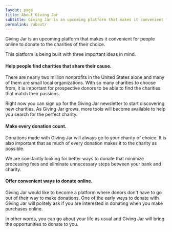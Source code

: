 ```yaml
---
layout: page
title: About Giving Jar
subtitle: Giving Jar is an upcoming platform that makes it convenient for people online to donate to the charities of their choice.
permalink: /about/
---
```


Giving Jar is an upcoming platform that makes it convenient for people online to donate to the charities of their choice.

This platform is being built with three important ideas in mind.

#### Help people find charities that share their cause.

There are nearly two million nonprofits in the United States alone and many of them are small local organizations. With so many charities to choose from, it is important for prospective donors to be able to find the charities that match their passions.

Right now you can sign up for the Giving Jar newsletter to start discovering new charities. As Giving Jar grows, more tools will become available to help you search for the perfect charity.

#### Make every donation count.

Donations made with Giving Jar will always go to your charity of choice. It is also important that as much of every donation makes it to the charity as possible.

We are constantly looking for better ways to donate that minimize processing fees and eliminate unnecessary steps between your bank and charity.

#### Offer convenient ways to donate online.

Giving Jar would like to become a platform where donors don't have to go out of their way to make donations. One of the early ways to donate with Giving Jar will politely ask if you are interested in donating when you make purchases online.

 In other words, you can go about your life as usual and Giving Jar will bring the opportunities to donate to you.
